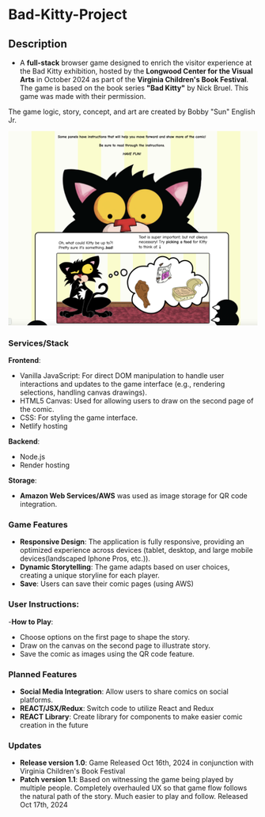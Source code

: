 # Bad-Kitty-Project

## Description

- A **full-stack** browser game designed to enrich the visitor experience at the Bad Kitty exhibition, hosted by the **Longwood Center for the Visual Arts** in October 2024 as part of the **Virginia Children's Book Festival**. The game is based on the book series **"Bad Kitty"** by Nick Bruel. This game was made with their permission.

The game logic, story, concept, and art are created by Bobby "Sun" English Jr.

![Alt text](./Assets/Screen%20Shot%202024-10-17%20at%204.55.34%20PM.png)

### Services/Stack

**Frontend**: 

- Vanilla JavaScript: For direct DOM manipulation to handle user interactions and updates to the game interface (e.g., rendering selections, handling canvas drawings).
- HTML5 Canvas: Used for allowing users to draw on the second page of the comic.
- CSS: For styling the game interface.
- Netlify hosting
  
**Backend**:

- Node.js
- Render hosting

**Storage**: 

- **Amazon Web Services/AWS** was used as image storage for QR code integration.

### Game Features

- **Responsive Design**: The application is fully responsive, providing an optimized experience across devices (tablet, desktop, and large mobile devices(landscaped Iphone Pros, etc.)).
- **Dynamic Storytelling**: The game adapts based on user choices, creating a unique storyline for each player.
- **Save**: Users can save their comic pages (using AWS)
  
### User Instructions:
-**How to Play**: 

- Choose options on the first page to shape the story.
- Draw on the canvas on the second page to illustrate story.
- Save the comic as images using the QR code feature.

### Planned Features

- **Social Media Integration**: Allow users to share comics on social platforms.
- **REACT/JSX/Redux**: Switch code to utilize React and Redux
- **REACT Library**: Create library for components to make easier comic creation in the future

### Updates

- **Release version 1.0**: Game Released Oct 16th, 2024 in conjunction with Virginia Children's Book Festival
- **Patch version 1.1**: Based on witnessing the game being played by multiple people. Completely overhauled UX so that game flow follows the natural path of the story. Much easier to play and follow. Released Oct 17th, 2024

